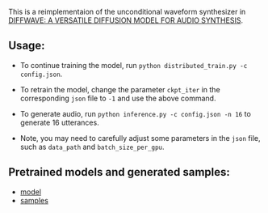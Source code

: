 This is a reimplementaion of the unconditional waveform synthesizer in [DIFFWAVE: A VERSATILE DIFFUSION MODEL FOR AUDIO SYNTHESIS](https://arxiv.org/pdf/2009.09761.pdf).

## Usage: 

- To continue training the model, run ```python distributed_train.py -c config.json```.

- To retrain the model, change the parameter ```ckpt_iter``` in the corresponding ```json``` file to ```-1``` and use the above command.

- To generate audio, run ```python inference.py -c config.json -n 16``` to generate 16 utterances. 

- Note, you may need to carefully adjust some parameters in the ```json``` file, such as ```data_path``` and ```batch_size_per_gpu```.

## Pretrained models and generated samples:
- [model](https://github.com/philsyn/DiffWave-unconditional/tree/master/exp/ch256_T200_betaT0.02/logs/checkpoint)
- [samples](https://github.com/philsyn/DiffWave-unconditional/tree/master/exp/ch256_T200_betaT0.02/speeches)
